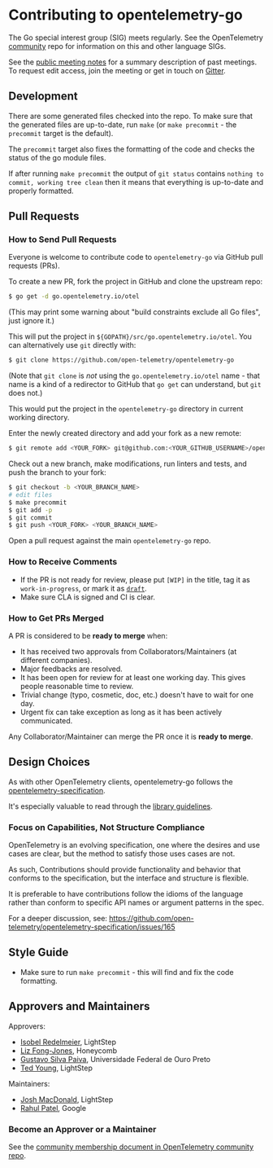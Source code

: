 # Contributing to opentelemetry-go

The Go special interest group (SIG) meets regularly. See the
OpenTelemetry
[community](https://github.com/open-telemetry/community#golang-sdk)
repo for information on this and other language SIGs.

See the [public meeting
notes](https://docs.google.com/document/d/1A63zSWX0x2CyCK_LoNhmQC4rqhLpYXJzXbEPDUQ2n6w/edit#heading=h.9tngw7jdwd6b)
for a summary description of past meetings. To request edit access,
join the meeting or get in touch on
[Gitter](https://gitter.im/open-telemetry/opentelemetry-go).

## Development

There are some generated files checked into the repo. To make sure
that the generated files are up-to-date, run `make` (or `make
precommit` - the `precommit` target is the default).

The `precommit` target also fixes the formatting of the code and
checks the status of the go module files.

If after running `make precommit` the output of `git status` contains
`nothing to commit, working tree clean` then it means that everything
is up-to-date and properly formatted.

## Pull Requests

### How to Send Pull Requests

Everyone is welcome to contribute code to `opentelemetry-go` via
GitHub pull requests (PRs).

To create a new PR, fork the project in GitHub and clone the upstream
repo:

```sh
$ go get -d go.opentelemetry.io/otel
```

(This may print some warning about "build constraints exclude all Go
files", just ignore it.)

This will put the project in `${GOPATH}/src/go.opentelemetry.io/otel`. You
can alternatively use `git` directly with:

```sh
$ git clone https://github.com/open-telemetry/opentelemetry-go
```

(Note that `git clone` is *not* using the `go.opentelemetry.io/otel` name -
that name is a kind of a redirector to GitHub that `go get` can
understand, but `git` does not.)

This would put the project in the `opentelemetry-go` directory in
current working directory.

Enter the newly created directory and add your fork as a new remote:

```sh
$ git remote add <YOUR_FORK> git@github.com:<YOUR_GITHUB_USERNAME>/opentelemetry-go
```

Check out a new branch, make modifications, run linters and tests, and
push the branch to your fork:

```sh
$ git checkout -b <YOUR_BRANCH_NAME>
# edit files
$ make precommit
$ git add -p
$ git commit
$ git push <YOUR_FORK> <YOUR_BRANCH_NAME>
```

Open a pull request against the main `opentelemetry-go` repo.

### How to Receive Comments

* If the PR is not ready for review, please put `[WIP]` in the title,
  tag it as `work-in-progress`, or mark it as
  [`draft`](https://github.blog/2019-02-14-introducing-draft-pull-requests/).
* Make sure CLA is signed and CI is clear.

### How to Get PRs Merged

A PR is considered to be **ready to merge** when:

* It has received two approvals from Collaborators/Maintainers (at
  different companies).
* Major feedbacks are resolved.
* It has been open for review for at least one working day. This gives
  people reasonable time to review.
* Trivial change (typo, cosmetic, doc, etc.) doesn't have to wait for
  one day.
* Urgent fix can take exception as long as it has been actively
  communicated.

Any Collaborator/Maintainer can merge the PR once it is **ready to
merge**.

## Design Choices

As with other OpenTelemetry clients, opentelemetry-go follows the
[opentelemetry-specification](https://github.com/open-telemetry/opentelemetry-specification).

It's especially valuable to read through the [library
guidelines](https://github.com/open-telemetry/opentelemetry-specification/blob/master/specification/library-guidelines.md).

### Focus on Capabilities, Not Structure Compliance

OpenTelemetry is an evolving specification, one where the desires and
use cases are clear, but the method to satisfy those uses cases are
not.

As such, Contributions should provide functionality and behavior that
conforms to the specification, but the interface and structure is
flexible.

It is preferable to have contributions follow the idioms of the
language rather than conform to specific API names or argument
patterns in the spec.

For a deeper discussion, see:
https://github.com/open-telemetry/opentelemetry-specification/issues/165

## Style Guide

* Make sure to run `make precommit` - this will find and fix the code
  formatting.

## Approvers and Maintainers

Approvers:

- [Isobel Redelmeier](https://github.com/iredelmeier), LightStep
- [Liz Fong-Jones](https://github.com/lizthegrey), Honeycomb
- [Gustavo Silva Paiva](https://github.com/paivagustavo), Universidade Federal de Ouro Preto
- [Ted Young](https://github.com/tedsuo), LightStep

Maintainers:

- [Josh MacDonald](https://github.com/jmacd), LightStep
- [Rahul Patel](https://github.com/rghetia), Google

### Become an Approver or a Maintainer

See the [community membership document in OpenTelemetry community
repo](https://github.com/open-telemetry/community/blob/master/community-membership.md).
